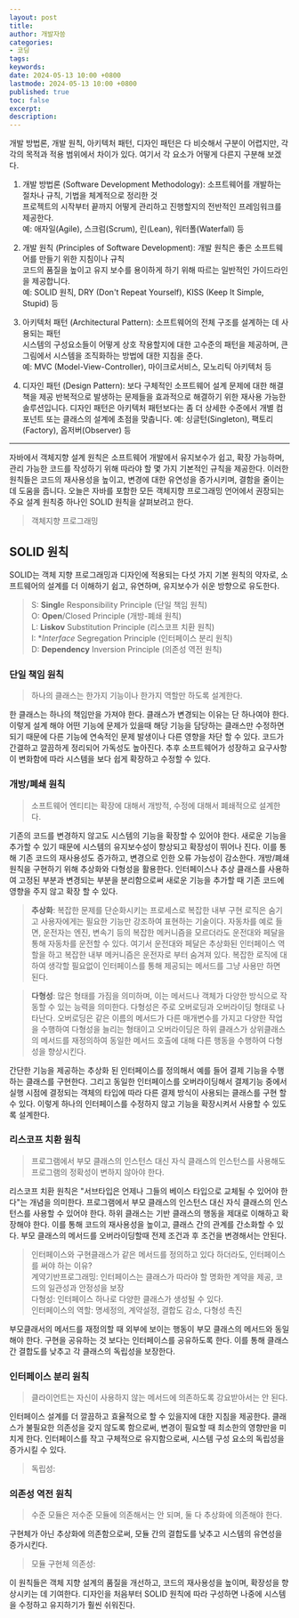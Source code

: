 ```yaml
---
layout: post
title: 
author: 개발자씅
categories: 
- 코딩
tags: 
keywords: 
date: 2024-05-13 10:00 +0800
lastmode: 2024-05-13 10:00 +0800
published: true
toc: false
excerpt: 
description: 
---
```

개발 방법론, 개발 원칙, 아키텍처 패턴, 디자인 패턴은 다 비슷해서 구분이 어렵지만, 각각의 목적과 적용 범위에서 차이가 있다. 여기서 각 요소가 어떻게 다른지 구분해 보겠다.  

1. 개발 방법론 (Software Development Methodology): 소프트웨어를 개발하는 절차나 규칙, 기법을 체계적으로 정리한 것  
 프로젝트의 시작부터 끝까지 어떻게 관리하고 진행할지의 전반적인 프레임워크를 제공한다.   
 예: 애자일(Agile), 스크럼(Scrum), 린(Lean), 워터폴(Waterfall) 등  

2. 개발 원칙 (Principles of Software Development): 개발 원칙은 좋은 소프트웨어를 만들기 위한 지침이나 규칙   
코드의 품질을 높이고 유지 보수를 용이하게 하기 위해 따르는 일반적인 가이드라인을 제공합니다.   
예: SOLID 원칙, DRY (Don't Repeat Yourself), KISS (Keep It Simple, Stupid) 등  

3. 아키텍처 패턴 (Architectural Pattern): 소프트웨어의 전체 구조를 설계하는 데 사용되는 패턴  
시스템의 구성요소들이 어떻게 상호 작용할지에 대한 고수준의 패턴을 제공하며, 큰 그림에서 시스템을 조직화하는 방법에 대한 지침을 준다.   
예: MVC (Model-View-Controller), 마이크로서비스, 모노리틱 아키텍처 등  

4. 디자인 패턴 (Design Pattern): 보다 구체적인 소프트웨어 설계 문제에 대한 해결책을 제공 
반복적으로 발생하는 문제들을 효과적으로 해결하기 위한 재사용 가능한 솔루션입니다. 디자인 패턴은 아키텍처 패턴보다는 좀 더 상세한 수준에서 개별 컴포넌트 또는 클래스의 설계에 초점을 맞춥니다. 
예: 싱글턴(Singleton), 팩토리(Factory), 옵저버(Observer) 등

****
자바에서 객체지향 설계 원칙은 소프트웨어 개발에서 유지보수가 쉽고, 확장 가능하며, 관리 가능한 코드를 작성하기 위해 따라야 할 몇 가지 기본적인 규칙을 제공한다. 이러한 원칙들은 코드의 재사용성을 높이고, 변경에 대한 유연성을 증가시키며, 결함을 줄이는 데 도움을 줍니다. 오늘은 자바를 포함한 모든 객체지향 프로그래밍 언어에서 권장되는 주요 설계 원칙중 하나인 SOLID 원칙을 살펴보려고 한다.

>객체지향 프로그래밍

## SOLID 원칙
SOLID는 객체 지향 프로그래밍과 디자인에 적용되는 다섯 가지 기본 원칙의 약자로, 소프트웨어의 설계를 더 이해하기 쉽고, 유연하며, 유지보수가 쉬운 방향으로 유도한다.
> S: **Singl**e Responsibility Principle (단일 책임 원칙)  
O: **Open**/Closed Principle (개방-폐쇄 원칙)  
L: **Liskov** Substitution Principle (리스코프 치환 원칙)  
I: **Interface* Segregation Principle (인터페이스 분리 원칙)  
D: **Dependency** Inversion Principle (의존성 역전 원칙)  

### 단일 책임 원칙
> 하나의 클래스는 한가지 기능이나 한가지 역할만 하도록 설계한다.

한 클래스는 하나의 책임만을 가져야 한다. 클래스가 변경되는 이유는 단 하나여야 한다. 이렇게 설계 해야 어떤 기능에 문제가 있을때 해당 기능을 담당하는 클래스만 수정하면 되기 때문에 다른 기능에 연속적인 문제 발생이나 다른 영향을 차단 할 수 있다. 코드가 간결하고 깔끔하게 정리되어 가독성도 높아진다. 추후 소프트웨어가 성장하고 요구사항이 변화함에 따라 시스템을 보다 쉽게 확장하고 수정할 수 있다.

### 개방/폐쇄 원칙
> 소프트웨어 엔티티는 확장에 대해서 개방적, 수정에 대해서 폐쇄적으로 설계한다.

기존의 코드를 변경하지 않고도 시스템의 기능을 확장할 수 있어야 한다. 새로운 기능을 추가할 수 있기 때문에 시스템의 유지보수성이 향상되고 확장성이 뛰어나 진다. 이를 통해 기존 코드의 재사용성도 증가하고, 변경으로 인한 오류 가능성이 감소한다.
개방/폐쇄 원칙을 구현하기 위해 추상화와 다형성을 활용한다. 인터페이스나 추상 클래스를 사용하여 고정된 부분과 변경되는 부분을 분리함으로써 새로운 기능을 추가할 때 기존 코드에 영향을 주지 않고 확장 할 수 있다.
> **추상화**: 복잡한 문제를 단순화시키는 프로세스로 복잡한 내부 구현 로직은 숨기고 사용자에게는 필요한 기능만 강조하여 표현하는 기술이다. 자동차를 예로 들면, 운전자는 엔진, 변속기 등의 복잡한 메커니즘을 모르더라도 운전대와 페달을 통해 자동차를 운전할 수 있다.  여기서 운전대와 페달은 추상화된 인터페이스 역할을 하고 복잡한 내부 메커니즘은 운전자로 부터 숨겨져 있다. 복잡한 로직에 대하여 생각할 필요없이 인터페이스를 통해 제공되는 메서드를 그냥 사용만 하면 된다.   

> **다형성**: 많은 형태를 가짐을 의미하며, 이는 메서드나 객체가 다양한 방식으로 작동할 수 있는 능력을 의미한다. 다형성은 주로 오버로딩과 오버라이딩 형태로 나타난다. 오버로딩은 같은 이름의 메서드가 다른 매개변수를 가지고 다양한 작업을 수행하여 다형성을 늘리는 형태이고 오버라이딩은 하위 클래스가 상위클래스의 메서드를 재정의하여 동일한 메서드 호출에 대해 다른 행동을 수행하여 다형성을 향상시킨다.

간단한 기능을 제공하는 추상화 된 인터페이스를 정의해서 예를 들어 결제 기능을 수행하는 클래스를 구현한다. 그리고 동일한 인터페이스를 오버라이딩해서 
결제기능 중에서 실행 시점에 결정되는 객체의 타입에 따라 다른 결제 방식이 사용되는 클래스를 구현 할 수 있다. 이렇게 하나의 인터페이스를 수정하지 않고 기능을 확장시켜서 사용할 수 있도록 설계한다.

### 리스코프 치환 원칙
>프로그램에서 부모 클래스의 인스턴스 대신 자식 클래스의 인스턴스를 사용해도 프로그램의 정확성이 변하지 않아야 한다.

리스코프 치환 원칙은 "서브타입은 언제나 그들의 베이스 타입으로 교체될 수 있어야 한다"는 개념을 의미한다. 프로그램에서 부모 클래스의 인스턴스 대신 자식 클래스의 인스턴스를 사용할 수 있어야 한다. 하위 클래스는 기반 클래스의 행동을 제대로 이해하고 확장해야 한다. 이를 통해 코드의 재사용성을 높이고, 클래스 간의 관계를 간소화할 수 있다. 부모 클래스의 메서드를 오버라이딩할때 전제 조건과 후 조건을 변경해서는 안된다.
>인터페이스와 구현클래스가 같은 메서드를 정의하고 있다 하더라도, 인터페이스를 써야 하는 이유?  
계약기반프로그래밍: 인터페이스는 클래스가 따라야 할 명화한 계약을 제공, 코드의 일관성과 안정성을 보장  
다형성: 인터페이스 하나로 다양한 클래스가 생성될 수 있다.  
인터페이스의 역할: 명세정의, 계약설정, 결합도 감소, 다형성 촉진  

부모클래서의 메서드를 재정의할 때 외부에 보이는 행동이 부모 클래스의 메서드와 동일해야 한다. 구현을 공유하는 것 보다는 인터페이스를 공유하도록 한다. 이를 통해 클래스 간 결합도를 낮추고 각 클래스의 독립성을 보장한다.

### 인터페이스 분리 원칙
>클라이언트는 자신이 사용하지 않는 메서드에 의존하도록 강요받아서는 안 된다.

인터페이스 설계를 더 깔끔하고 효율적으로 할 수 있을지에 대한 지침을 제공한다.
클래스가 불필요한 의존성을 갖지 않도록 함으로써, 변경이 필요할 때 최소한의 영향만을 미치게 한다. 인터페이스를 작고 구체적으로 유지함으로써, 시스템 구성 요소의 독립성을 증가시킬 수 있다.

>독립성:

### 의존성 역전 원칙
> 수준 모듈은 저수준 모듈에 의존해서는 안 되며, 둘 다 추상화에 의존해야 한다.

 구현체가 아닌 추상화에 의존함으로써, 모듈 간의 결합도를 낮추고 시스템의 유연성을 증가시킨다.
>모듈
>구현체
>의존성:

이 원칙들은 객체 지향 설계의 품질을 개선하고, 코드의 재사용성을 높이며, 확장성을 향상시키는 데 기여한다. 디자인을 처음부터 SOLID 원칙에 따라 구성하면 나중에 시스템을 수정하고 유지하기가 훨씬 쉬워진다.
